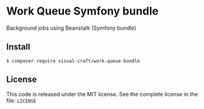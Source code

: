 Work Queue Symfony bundle
==================================

Background jobs using Beanstalk (Symfony bundle)


Install
-------

    $ composer require visual-craft/work-queue-bundle


License
-------

This code is released under the MIT license. See the complete license in the file: `LICENSE`
